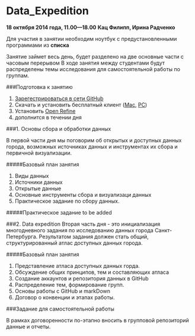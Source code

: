 Data_Expedition
=====================
**18 октября 2014 года, 11.00—18.00**
**Кац Филипп, Ирина Радченко**

Для участия в занятии необходим ноутбук с предустановленными программами из **списка**

Занятие займет весь день, будет разделено на две основные части с часовым перерывом В ходе занятия между студентами будут распределены темы исследования для самостоятельной работы по группам.

###Подготовка к занятию
1. [Зарегестрироваться в сети GitHub](https://github.com/Casyfill/DUE2014_open_syllabus/blob/master/1_Intensiv_16-18oct/1_3_Data_Expedition/GitHub_guide.md)
2. Скачать и установить бесплатный клиент ([Mac](https://mac.github.com/), [PC](https://windows.github.com/))
3. Установить [Open Refine](http://openrefine.org/)
4. дополнится в течении дня


###1. Основы сбора и обработки данных

В первой части дня мы поговорим об открытых и доступных данных города, возможных источниках данных и инструментах их сбора и первичной визуализации. 

#####Базовый план занятия

 1. Виды данных
 2. Источники данных
 3. Открытые данные
 4. Основные инструменты сбора и визуализаци данных
 5. Практическое задание по сбору данных.

#####Практическое задание
to be added

###2. Data expedition
Вторая часть дня - это инициализация многодневного задания по исследованию данных города Санкт-Петербурга. Результатом задания должен стать общий, структурированный атлас доступных данных города.

#####Базовый план занятия

 1. Представление атласа доступных данных горда.
 2. Обсуждение общих принципов, тем и составляющих атласа
 2. Создание аккаунтов и репозитория данных в GitHub
 3. Распределение тем, формирование групп.
 4. Основы работы с GitHub и markDown
 5. Договор о конвенции и этапах работы.

###Задание для самостоятельной работы

В рамках договоренности по-этапно вносить в групповой репозиторий данные и отчеты.
